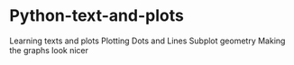 # Python-text-and-plots
Learning texts and plots
Plotting Dots and Lines
Subplot geometry
Making the graphs look nicer
